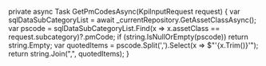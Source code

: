  private async Task<string> GetPmCodesAsync(KpiInputRequest request)
        {
            var sqlDataSubCategoryList = await _currentRepository.GetAssetClassAsync();
            var pscode = sqlDataSubCategoryList.Find(x => x.assetClass == request.subcategory)?.pmCode;
            if (string.IsNullOrEmpty(pscode)) return string.Empty;
            var quotedItems = pscode.Split(',').Select(x => $"'{x.Trim()}'");
            return string.Join(",", quotedItems);
        }
